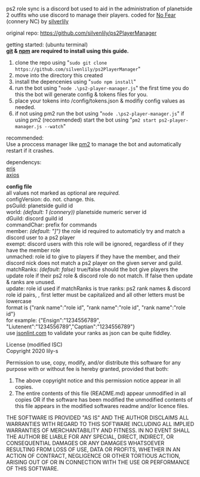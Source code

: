 ps2 role sync is a discord bot used to aid in the administration of planetside 2 outfits who use discord to manage their players.
coded for [No Fear](https://ps2.nofearoutfit.org/) (connery NC) by [silverlily](https://github.com/silvenlily/)

original repo: https://github.com/silvenlily/ps2PlayerManager

getting started: (ubuntu terminal)  
**[git](https://github.com/git-guides/install-git) & [npm](https://www.npmjs.com/get-npm) are required to install using this guide.**

1. clone the repo using "`sudo git clone https://github.com/silvenlily/ps2PlayerManager`"
2. move into the directory this created
3. install the depencenies using "`sudo npm install`"
4. run the bot using "`node .\ps2-player-manager.js`" the first time you do this the bot will generate config & tokens files for you.
5. place your tokens into /config/tokens.json & modifiy config values as needed.
6. if not using pm2 run the bot using "`node .\ps2-player-manager.js`" if using pm2 (recommended) start the bot using "`pm2 start ps2-player-manager.js --watch`"

recommended:  
Use a proccess manager like [pm2](https://pm2.keymetrics.io/docs/usage/quick-start/) to manage the bot and automatically restart if it crashes.

dependencys:  
[eris](https://www.npmjs.com/package/eris)  
[axios](https://www.npmjs.com/package/axios)

**config file**  
all values not marked as optional are _required._  
configVersion: do. not. change. this.  
psGuild: planetside guild id  
world: _(default: 1 (connery))_ planetside numeric server id  
dGuild: discord guild id  
commandChar: prefix for commands  
member: _(default: "]")_ the role id required to automaticly try and match a discord user to a ps2 player  
exempt: discord users with this role will be ignored, regardless of if they have the member role  
unmached: role id to give to players if they have the member, and their discord nick does not match a ps2 player on the given server and guild.  
matchRanks: _(default: false)_ true/false should the bot give players the update role if their ps2 role & discord role do not match. If false then update & ranks are unused.  
update: role id used if matchRanks is true
ranks: ps2 rank names & discord role id pairs, , first letter must be capitalized and all other letters must be lowercase  
format is {"rank name":"role id", "rank name":"role id", "rank name":"role id"}  
for example: {"Ensign":"1234556789", "Liutenent":"1234556789","Captian":"1234556789"}  
use [jsonlint.com](https://jsonlint.com/) to validate your ranks as json can be quite fiddley.

License (modified ISC)  
Copyright 2020 lily-s

Permission to use, copy, modify, and/or distribute this software for any purpose with or without fee is hereby granted, provided that both:

1. The above copyright notice and this permission notice appear in all copies.
2. The entire contents of this file (README.md) appear unmodified in all copies OR if the software has been modified the unmodified contents of this file appears in the modified softwares readme and/or licence files.

THE SOFTWARE IS PROVIDED "AS IS" AND THE AUTHOR DISCLAIMS ALL WARRANTIES WITH REGARD TO THIS SOFTWARE INCLUDING ALL IMPLIED WARRANTIES OF MERCHANTABILITY AND FITNESS. IN NO EVENT SHALL THE AUTHOR BE LIABLE FOR ANY SPECIAL, DIRECT, INDIRECT, OR CONSEQUENTIAL DAMAGES OR ANY DAMAGES WHATSOEVER RESULTING FROM LOSS OF USE, DATA OR PROFITS, WHETHER IN AN ACTION OF CONTRACT, NEGLIGENCE OR OTHER TORTIOUS ACTION, ARISING OUT OF OR IN CONNECTION WITH THE USE OR PERFORMANCE OF THIS SOFTWARE.
